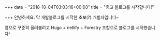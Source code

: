 +++
date = "2018-10-04T03:03:16+00:00"
title = "휴고 블로그를 시작합니다!"

+++
안녕하세요. 막 개발블로그를 시작한 초보(?) 개발자입니다\~

앞으로 꾸준히 올려볼려고 Hugo + netlify + Forestry 조합으로 블로그를 시작했습니다!